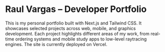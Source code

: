 # Raul Vargas – Developer Portfolio

This is my personal portfolio built with Next.js and Tailwind CSS. It showcases selected projects across web, mobile, and graphics development. Each project highlights different areas of my work, from real-time ordering systems and mobile study apps to low-level raytracing engines. The site is currently deployed on Vercel.
